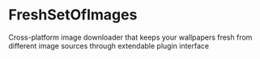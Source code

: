 FreshSetOfImages
================

Cross-platform image downloader that keeps your wallpapers fresh from different image sources through extendable plugin interface
